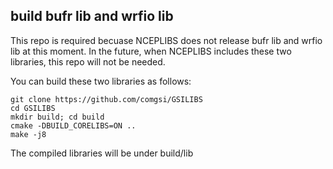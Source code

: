 ## build bufr lib and wrfio lib

This repo is required becuase NCEPLIBS does not release bufr lib and wrfio lib at this moment. In the future, when NCEPLIBS includes these two libraries, this repo will not be needed.

You can build these two libraries as follows:

```
git clone https://github.com/comgsi/GSILIBS
cd GSILIBS
mkdir build; cd build
cmake -DBUILD_CORELIBS=ON ..
make -j8
```

The compiled libraries will be under build/lib
